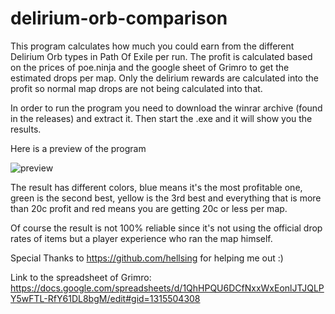 # delirium-orb-comparison

This program calculates how much you could earn from the different Delirium Orb types in Path Of Exile per run. The profit is calculated based on the prices of poe.ninja and the google sheet of Grimro to get the estimated drops per map. Only the delirium rewards are calculated into the profit so normal map drops are not being calculated into that. 

In order to run the program you need to download the winrar archive (found in the releases) and extract it. Then start the .exe and it will show you the results.

Here is a preview of the program 


![preview](https://i.imgur.com/x5MjoEQ.png) 

The result has different colors, blue means it's the most profitable one, green is the second best, yellow is the 3rd best and everything that is more than 20c profit and red means you are getting 20c or less per map.

Of course the result is not 100% reliable since it's not using the official drop rates of items but a player experience who ran the map himself.

Special Thanks to https://github.com/hellsing for helping me out :)

Link to the spreadsheet of Grimro: https://docs.google.com/spreadsheets/d/1QhHPQU6DCfNxxWxEonlJTJQLPY5wFTL-RfY61DL8bgM/edit#gid=1315504308

